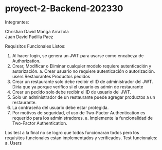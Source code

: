 # proyect-2-Backend-202330

Integrantes:

Christian David Manga Arrazola  
Juan David Padilla Paez

Requisitos Funcionales Listos:

1.	Al hacer login, se genera un JWT para usarse como encabeza de Authorization.
2.	Crear, Modificar o Eliminar cualquier modelo requiere autenticación y autorización.
a.	Crear usuario no requiere autenticación o autorización.
users
Restaurantes
Productos
pedidos
3.	Crear un restaurante solo debe recibir el ID de administrador del JWT. Diría que ya porque verifico si el usuario es admin de restaurante
4.	Crear un pedido solo debe recibir el ID de usuario del JWT.
5.	Solo un administrador de un restaurante puede agregar productos a un restaurante.
5.  La contraseña del usuario debe estar protegida.
7.	Por motivos de seguridad, el uso de Two-Factor Authentication es requerido para los administradores.
a.	Implemente la funcionalidad de Two-Factor Authentication.

Los test a la final no se logro que todos funcionaran todos pero los requisitos funcionales estan implementados y verificados.
Test funcionales:
a. Users

